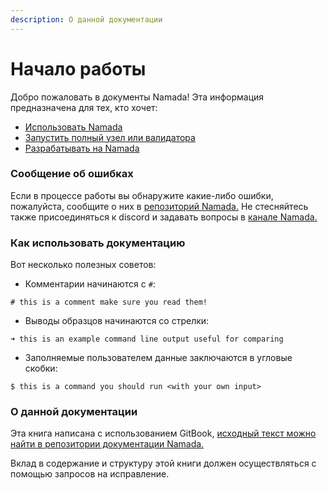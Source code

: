 ```yaml
---
description: О данной документации
---
```


# Начало работы

Добро пожаловать в документы Namada! Эта информация предназначена для тех, кто хочет:

* [Использовать Namada](../rukovodstvo-polzovatelya/)
* [Запустить полный узел или валидатора](../rukovodstvo-dlya-operatorov/)
* [Разрабатывать на Namada](../integracii/)

### Сообщение об ошибках

Если в процессе работы вы обнаружите какие-либо ошибки, пожалуйста, сообщите о них в [репозиторий Namada.](https://github.com/anoma/namada/issues) Не стесняйтесь также присоединяться к discord и задавать вопросы в [канале Namada.](https://discord.gg/namada)

### Как использовать документацию

Вот несколько полезных советов:

* Комментарии начинаются с `#`:

`# this is a comment make sure you read them!`

* Выводы образцов начинаются со стрелки:

`➜ this is an example command line output useful for comparing`

* Заполняемые пользователем данные заключаются в угловые скобки:

`$ this is a command you should run <with your own input>`

### О данной документации

Эта книга написана с использованием GitBook, [исходный текст можно найти в репозитории документации Namada.](https://github.com/anoma/namada-docs)

Вклад в содержание и структуру этой книги должен осуществляться с помощью запросов на исправление.

